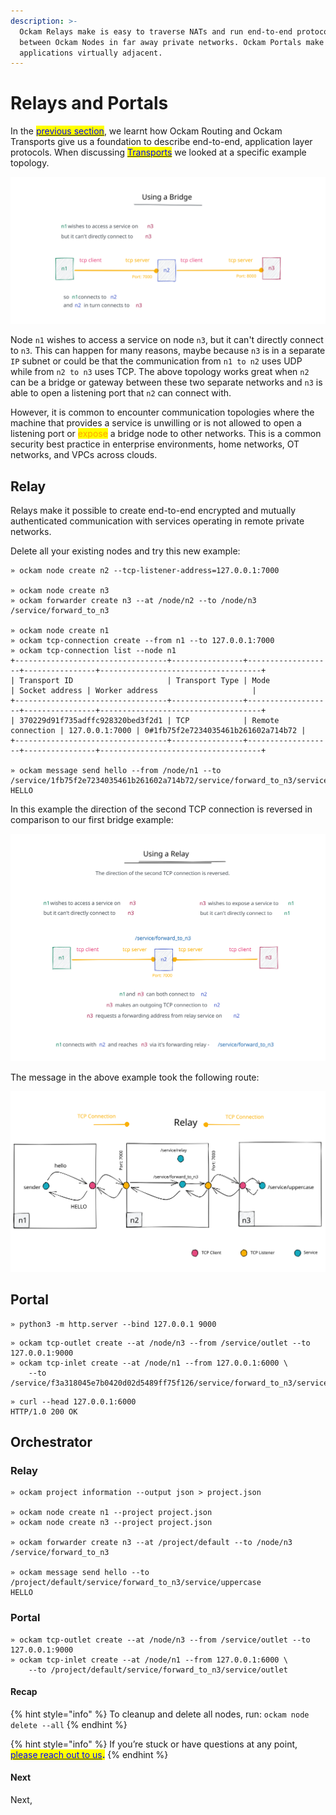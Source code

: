 ```yaml
---
description: >-
  Ockam Relays make is easy to traverse NATs and run end-to-end protocols 
  between Ockam Nodes in far away private networks. Ockam Portals make far away
  applications virtually adjacent.
---
```


# Relays and Portals

In the [<mark style="color:blue;">previous section</mark>](routing.md), we learnt how Ockam Routing and Ockam Transports give us a foundation to describe end-to-end, application layer protocols. When discussing [<mark style="color:blue;">Transports</mark>](routing.md#transport) we looked at a specific example topology.

<img src="../../.gitbook/assets/file.excalidraw (2).svg" alt="" class="gitbook-drawing">

Node `n1` wishes to access a service on node `n3`, but it can't directly connect to `n3`. This can happen for many reasons, maybe because `n3` is in a separate `IP` subnet or could be that the communication from `n1 to n2` uses UDP while from `n2 to n3` uses TCP. The above topology works great when `n2` can be a bridge or gateway between these two separate networks and `n3` is able to open a listening port that `n2` can connect with.

However, it is common to encounter communication topologies where the machine that provides a service is unwilling or is not allowed to open a listening port or <mark style="color:orange;">expose</mark> a bridge node to other networks. This is a common security best practice in enterprise environments, home networks, OT networks, and VPCs across clouds.&#x20;

## Relay

Relays make it possible to create end-to-end encrypted and mutually authenticated communication with services operating in remote private networks.

Delete all your existing nodes and try this new example:

```
» ockam node create n2 --tcp-listener-address=127.0.0.1:7000

» ockam node create n3
» ockam forwarder create n3 --at /node/n2 --to /node/n3
/service/forward_to_n3

» ockam node create n1
» ockam tcp-connection create --from n1 --to 127.0.0.1:7000
» ockam tcp-connection list --node n1
+----------------------------------+----------------+-------------------+----------------+------------------------------------+
| Transport ID                     | Transport Type | Mode              | Socket address | Worker address                     |
+----------------------------------+----------------+-------------------+----------------+------------------------------------+
| 370229d91f735adffc928320bed3f2d1 | TCP            | Remote connection | 127.0.0.1:7000 | 0#1fb75f2e7234035461b261602a714b72 |
+----------------------------------+----------------+-------------------+----------------+------------------------------------+

» ockam message send hello --from /node/n1 --to /service/1fb75f2e7234035461b261602a714b72/service/forward_to_n3/service/uppercase
HELLO
```

In this example the direction of the second TCP connection is reversed in comparison to our first bridge example:

<img src="../../.gitbook/assets/file.excalidraw.svg" alt="" class="gitbook-drawing">

The message in the above example took the following route:&#x20;

<img src="../../.gitbook/assets/file.excalidraw (2) (1).svg" alt="" class="gitbook-drawing">

## Portal

```
» python3 -m http.server --bind 127.0.0.1 9000
```

```
» ockam tcp-outlet create --at /node/n3 --from /service/outlet --to 127.0.0.1:9000
» ockam tcp-inlet create --at /node/n1 --from 127.0.0.1:6000 \
    --to /service/f3a318045e7b0420d02d5489ff75f126/service/forward_to_n3/service/outlet
```

```
» curl --head 127.0.0.1:6000
HTTP/1.0 200 OK
```

## Orchestrator

### Relay <a href="#orchestrator-relay" id="orchestrator-relay"></a>

```
» ockam project information --output json > project.json

» ockam node create n1 --project project.json
» ockam node create n3 --project project.json

» ockam forwarder create n3 --at /project/default --to /node/n3
/service/forward_to_n3

» ockam message send hello --to /project/default/service/forward_to_n3/service/uppercase
HELLO
```

### Portal <a href="#orchestrator-portal" id="orchestrator-portal"></a>

```
» ockam tcp-outlet create --at /node/n3 --from /service/outlet --to 127.0.0.1:9000
» ockam tcp-inlet create --at /node/n1 --from 127.0.0.1:6000 \
    --to /project/default/service/forward_to_n3/service/outlet
```

#### Recap

{% hint style="info" %}
To cleanup and delete all nodes, run: `ockam node delete --all`
{% endhint %}



{% hint style="info" %}
If you’re stuck or have questions at any point, [<mark style="color:blue;">please reach out to us</mark>](https://www.ockam.io/contact)<mark style="color:blue;">**.**</mark>
{% endhint %}

#### Next

Next,&#x20;
